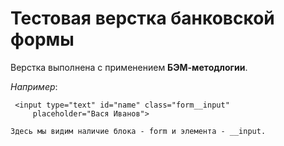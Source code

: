 # Тестовая верстка банковской формы

Верстка выполнена с применением **БЭМ-методлогии**.

 *Например*: 

```<label for="name" class="form__label">Имя клиента: </label>
 <input type="text" id="name" class="form__input"
     placeholder="Вася Иванов">

Здесь мы видим наличие блока - form и элемента - __input.

